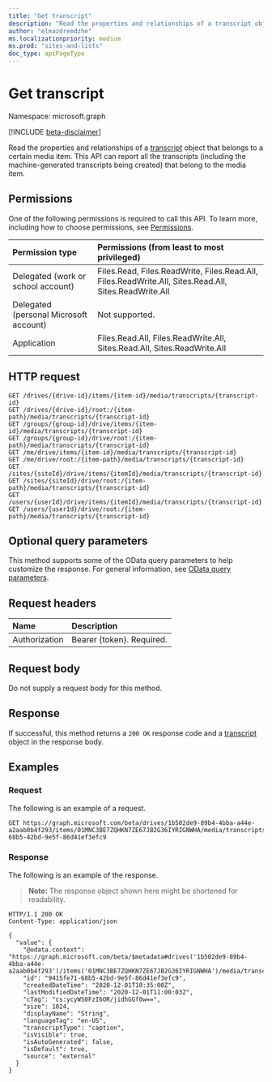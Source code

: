 ```yaml
---
title: "Get transcript"
description: "Read the properties and relationships of a transcript object."
author: "elmazdremdzhe"
ms.localizationpriority: medium
ms.prod: "sites-and-lists"
doc_type: apiPageType
---
```


# Get transcript
Namespace: microsoft.graph

[!INCLUDE [beta-disclaimer](../../includes/beta-disclaimer.md)]

Read the properties and relationships of a [transcript](../resources/transcript.md) object that belongs to a certain media item. This API can report all the transcripts (including the machine-generated transcripts being created) that belong to the media item.

## Permissions
One of the following permissions is required to call this API. To learn more, including how to choose permissions, see [Permissions](/graph/permissions-reference).

|Permission type|Permissions (from least to most privileged)|
|:---|:---|
|Delegated (work or school account)|Files.Read, Files.ReadWrite, Files.Read.All, Files.ReadWrite.All, Sites.Read.All, Sites.ReadWrite.All|
|Delegated (personal Microsoft account) | Not supported.    |
|Application|Files.Read.All, Files.ReadWrite.All, Sites.Read.All, Sites.ReadWrite.All|

## HTTP request

<!-- {
  "blockType": "ignored"
}
-->
``` http
GET /drives/{drive-id}/items/{item-id}/media/transcripts/{transcript-id}
GET /drives/{drive-id}/root:/{item-path}/media/transcripts/{transcript-id}
GET /groups/{group-id}/drive/items/{item-id}/media/transcripts/{transcript-id}
GET /groups/{group-id}/drive/root:/{item-path}/media/transcripts/{transcript-id}
GET /me/drive/items/{item-id}/media/transcripts/{transcript-id}
GET /me/drive/root:/{item-path}/media/transcripts/{transcript-id}
GET /sites/{siteId}/drive/items/{itemId}/media/transcripts/{transcript-id}
GET /sites/{siteId}/drive/root:/{item-path}/media/transcripts/{transcript-id}
GET /users/{userId}/drive/items/{itemId}/media/transcripts/{transcript-id}
GET /users/{userId}/drive/root:/{item-path}/media/transcripts/{transcript-id}
```

## Optional query parameters
This method supports some of the OData query parameters to help customize the response. For general information, see [OData query parameters](/graph/query-parameters).

## Request headers
|Name|Description|
|:---|:---|
|Authorization|Bearer {token}. Required.|

## Request body
Do not supply a request body for this method.

## Response

If successful, this method returns a `200 OK` response code and a [transcript](../resources/transcript.md) object in the response body.

## Examples

### Request
The following is an example of a request.
<!-- {
  "blockType": "request",
  "name": "get_transcript"
}
-->
``` http
GET https://graph.microsoft.com/beta/drives/1b502de9-89b4-4bba-a44e-a2aab0b4f293/items/01MNC3BE7ZQHKN7ZE67JB2G36IYRIGNWHA/media/transcripts/9415fe71-68b5-42bd-9e5f-86d41ef3efc9
```


### Response
The following is an example of the response.
>**Note:** The response object shown here might be shortened for readability.
<!-- {
  "blockType": "response",
  "truncated": true,
  "@odata.type": "microsoft.graph.transcript"
}
-->
``` http
HTTP/1.1 200 OK
Content-Type: application/json

{
  "value": {
    "@odata.context": "https://graph.microsoft.com/beta/$metadata#drives('1b502de9-89b4-4bba-a44e-a2aab0b4f293')/items('01MNC3BE7ZQHKN7ZE67JB2G36IYRIGNWHA')/media/transcripts/$entity",
    "id": "9415fe71-68b5-42bd-9e5f-86d41ef3efc9",
    "createdDateTime": "2020-12-01T10:35:00Z",
    "lastModifiedDateTime": "2020-12-01T11:00:03Z",
    "cTag": "cs:ycyWS0FzI6OR/jidhGGf0w==",
    "size": 1024,
    "displayName": "String",
    "languageTag": "en-US",
    "transcriptType": "caption",
    "isVisible": true,
    "isAutoGenerated": false,
    "isDefault": true,
    "source": "external"
  }
}
```

